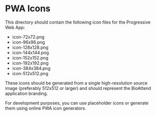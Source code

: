 # PWA Icons

This directory should contain the following icon files for the Progressive Web App:

- icon-72x72.png
- icon-96x96.png
- icon-128x128.png
- icon-144x144.png
- icon-152x152.png
- icon-192x192.png
- icon-384x384.png
- icon-512x512.png

These icons should be generated from a single high-resolution source image (preferably 512x512 or larger) and should represent the BioAttend application branding.

For development purposes, you can use placeholder icons or generate them using online PWA icon generators.
